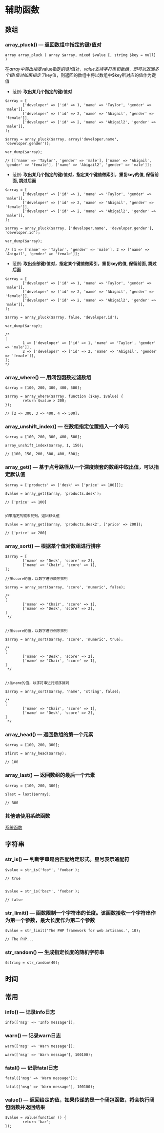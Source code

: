 # 辅助函数

## 数组

### array_pluck() — 返回数组中指定的键/值对

```func
array array_pluck ( array $array, mixed $value [, string $key = null] )
```
在$array中筛出指定$value指定的键/值对，$value支持字符串和数组，即可以返回多个键/值对
如果指定了$key值，则返回的数组中将以数组中$key所对应的值作为键值



* 范例: **取出某几个指定的键/值对**

```demo
$array = [
        ['developer' => ['id' => 1, 'name' => 'Taylor', 'gender' => 'male']],
        ['developer' => ['id' => 2, 'name' => 'Abigail', 'gender' => 'female']],
        ['developer' => ['id' => 2, 'name' => 'Abigail2', 'gender' => 'male']],
];

$array = array_pluck($array, array('developer.name', 'developer.gender'));

var_dump($array);

// [['name' => 'Taylor', 'gender' => 'male'], ['name' => 'Abigail', 'gender' => 'female'], ['name' => 'Abigail2', 'gender' => 'male']];
```



* 范例: **取出某几个指定的键/值对，指定某个键值做索引，重复key的值, 保留前面, 跳过后面**

```demo
$array = [
        ['developer' => ['id' => 1, 'name' => 'Taylor', 'gender' => 'male']],
        ['developer' => ['id' => 2, 'name' => 'Abigail', 'gender' => 'female']],
        ['developer' => ['id' => 2, 'name' => 'Abigail2', 'gender' => 'male']],
];

$array = array_pluck($array, ['developer.name', 'developer.gender'], 'developer.id');

var_dump($array);

// [1 => ['name' => 'Taylor', 'gender' => 'male'], 2 => ['name' => 'Abigail', 'gender' => 'female']];
```



* 范例: **取出全部键/值对，指定某个键值做索引，重复key的值, 保留前面, 跳过后面**

```demo
$array = [
        ['developer' => ['id' => 1, 'name' => 'Taylor', 'gender' => 'male']],
        ['developer' => ['id' => 2, 'name' => 'Abigail', 'gender' => 'female']],
        ['developer' => ['id' => 2, 'name' => 'Abigail2', 'gender' => 'male']],
];

$array = array_pluck($array, false, 'developer.id');

var_dump($array);

/*
[ 
        1 => ['developer' => ['id' => 1, 'name' => 'Taylor', 'gender' => 'male']],
        2 => ['developer' => ['id' => 2, 'name' => 'Abigail', 'gender' => 'female']],
];
*/
```



### array_where() — 用闭包函数过滤数组
```
$array = [100, 200, 300, 400, 500];

$array = array_where($array, function ($key, $value) {
        return $value > 200;
});

// [2 => 300, 3 => 400, 4 => 500];
```

### array_unshift_index() — 在数组指定位置插入一个单元
```
$array = [100, 200, 300, 400, 500];

array_unshift_index($array, 1, 150);

// [100, 150, 200, 300, 400, 500];
```

### array_get() — 基于点号路径从一个深度嵌套的数组中取出值，可以指定默认值
```
$array = ['products' => ['desk' => ['price' => 100]]];

$value = array_get($array, 'products.desk');

// ['price' => 100]


如果指定的键未找到，返回默认值

$value = array_get($array, 'products.desk2', ['price' => 200]);

// ['price' => 200]
```

### array_sort() — 根据某个值对数组进行排序
```
$array = [
        ['name' => 'Desk', 'score' => 2],
        ['name' => 'Chair', 'score' => 1],
];

//按score的值，以数字进行顺序排列

$array = array_sort($array, 'score', 'numeric', false);

/*
[
        ['name' => 'Chair', 'score' => 1],
        ['name' => 'Desk', 'score' => 2],
]
 */


//按score的值，以数字进行倒序排列

$array = array_sort($array, 'score', 'numeric', true);

/*
[
        ['name' => 'Desk', 'score' => 2],
        ['name' => 'Chair', 'score' => 1],
]
 */


//按name的值，以字符串进行顺序排列

$array = array_sort($array, 'name', 'string', false);

/*
[
        ['name' => 'Chair', 'score' => 1],
        ['name' => 'Desk', 'score' => 2],
]
 */
```

### array_head() — 返回数组的第一个元素
```
$array = [100, 200, 300];

$first = array_head($array);

// 100
```

### array_last() — 返回数组的最后一个元素
```
$array = [100, 200, 300];

$last = last($array);

// 300
```

### 其他请使用系统函数

[系统函数](http://php.net/manual/zh/book.array.php)


## 字符串

### str_is() — 判断字串是否匹配给定形式。星号表示通配符
```
$value = str_is('foo*', 'foobar');

// true


$value = str_is('baz*', 'foobar');

// false
```

### str_limit() — 函数限制一个字符串的长度。该函数接收一个字符串作为第一个参数，最大长度作为第二个参数
```
$value = str_limit('The PHP framework for web artisans.', 10);

// The PHP...
```

### str_random() — 生成指定长度的随机字符串
```
$string = str_random(40);
```

## 时间

## 常用

### info() — 记录info日志
```
info(['msg' => 'Info message']);
```

### warn() — 记录warn日志
```
warn(['msg' => 'Warn message']);

warn(['msg' => 'Warn message'], 100100);
```

### fatal() — 记录fatal日志
```
fatal(['msg' => 'Warn message']);

fatal(['msg' => 'Warn message'], 100100);
```

### value() — 返回给定的值，如果传递的是一个闭包函数，将会执行闭包函数并返回结果
```
$value = value(function () {
        return 'bar';
});
```

